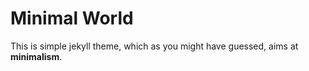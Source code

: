 ---
---
# Minimal World

This is simple jekyll theme, which as you might have guessed, aims at **minimalism**.